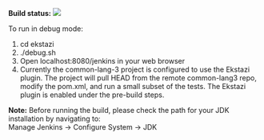 <b>Build status: </b><a href='https://travis-ci.org/petervilim/EkstaziJenkinsPlugin'><img src='https://secure.travis-ci.org/petervilim/EkstaziJenkinsPlugin.png?branch=master'></a>

To run in debug mode:  
1. cd ekstazi  
2. ./debug.sh  
3. Open localhost:8080/jenkins in your web browser  
4. Currently the common-lang-3 project is configured to use the Ekstazi plugin.  The project will pull HEAD from the remote common-lang3 repo, modify the pom.xml, and run a small subset of the tests. The Ekstazi plugin is enabled under the pre-build steps.  

<b>Note:</b> Before running the build, please check the path for your JDK installation by navigating to:  
Manage Jenkins -> Configure System -> JDK
